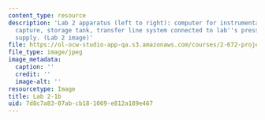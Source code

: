 ```yaml
---
content_type: resource
description: 'Lab 2 apparatus (left to right): computer for instrumentation and data
  capture, storage tank, transfer line system connected to lab''s pressurized air
  supply. (Lab 2 image)'
file: https://ol-ocw-studio-app-qa.s3.amazonaws.com/courses/2-672-project-laboratory-spring-2009/7d8c7a8307abcb181069e812a189e467_lab21b.jpg
file_type: image/jpeg
image_metadata:
  caption: ''
  credit: ''
  image-alt: ''
resourcetype: Image
title: Lab 2-1b
uid: 7d8c7a83-07ab-cb18-1069-e812a189e467
---
```

